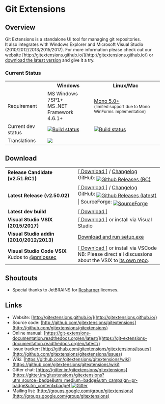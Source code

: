 # Git Extensions

 


## Overview

Git Extensions is a standalone UI tool for managing git repositories.<br />
It also integrates with Windows Explorer and Microsoft Visual Studio (2010/2012/2013/2015/2017). For more information please check out our website [http://gitextensions.github.io/](http://gitextensions.github.io/) or [download the latest version](https://github.com/gitextensions/gitextensions/releases/latest) and give it a try.

### Current Status

<table>
  <tr>
    <th>&nbsp;</th>
    <th>Windows</th>
    <th>Linux/Mac</th>
  </tr>
  <tr>
    <td>Requirement</td>
    <td>MS Windows 7SP1+ <br/>MS .NET Framework 4.6.1+</td>
    <td><a href="http://www.mono-project.com/download/">Mono 5.0+</a> <br /><small>(limited support due to Mono WinForms implementation)</s,all></td>
  </tr>
  <tr>
    <td>Current dev status</td>
    <td><a href="https://ci.appveyor.com/project/gitextensions/gitextensions/branch/master"><img alt="Build status" src="https://ci.appveyor.com/api/projects/status/yo5kw7sl6da8danr/branch/master?svg=true" style="max-width:100%;"></a></td>
    <td><a href="https://travis-ci.org/gitextensions/gitextensions"><img alt="Build status" src="https://travis-ci.org/gitextensions/gitextensions.svg?branch=master" style="max-width:100%;"></a></td>
  </tr>
  <tr>
    <td>Translations</td>
    <td colspan=2><a target="_blank" style="text-decoration:none; color:black; font-size:66%" href="https://www.transifex.com/projects/p/git-extensions" 
title="See more information on Transifex.com"><img src="https://ds0k0en9abmn1.cloudfront.net/static/charts/images/tx-logo-micro.646b0065fce6.png" ></a></td>
  </tr>

</table>


## Download

<table>
  <tr>
    <td><strong><font="red">Release Candidate (v2.51.RC1)</strong></td>
    <td><a href="https://github.com/gitextensions/gitextensions/releases/tag/v2.51.RC1">[ Download ]</a> / <a href="GitUI/Resources/ChangeLog.md#version-251rc1-31-dec-2017">Changelog</a> <br />
        GitHub: <a href="https://github.com/gitextensions/gitextensions/releases/2.51.RC1" rel="nofollow" style="vertical-align: -webkit-baseline-middle;"><img src="https://img.shields.io/github/downloads/gitextensions/gitextensions/v2.51.RC1/total.svg?maxAge=86400" alt="Github Releases (RC)"></a></td>
  </tr>
  <tr>
    <td><strong>Latest Release (v2.50.02)</strong></td>
    <td><a href="https://github.com/gitextensions/gitextensions/releases/latest">[ Download ]</a> / <a href="GitUI/Resources/ChangeLog.md#version-25002-06-september-2017">Changelog</a><br />
        GitHub: <a href="https://github.com/gitextensions/gitextensions/releases/latest" rel="nofollow" style="vertical-align: -webkit-baseline-middle;"><img src="https://img.shields.io/github/downloads/gitextensions/gitextensions/latest/total.svg?maxAge=86400" alt="Github Releases (latest)"></a> | SourceForge: <a href="https://sourceforge.net/projects/gitextensions/" rel="nofollow" style="vertical-align: -webkit-baseline-middle;"><img src="https://img.shields.io/sourceforge/dm/gitextensions.svg" alt="SourceForge"></a></td>
  </tr>
  <tr>
    <td><strong>Latest dev build</strong></td>
    <td><a href="https://ci.appveyor.com/project/gitextensions/gitextensions/branch/master/artifacts">[ Download ]</a></td>
  </tr>
  <tr>
    <td><strong>Visual Studio VSIX (2015/2017)</strong></td>
    <td><a href="https://marketplace.visualstudio.com/items?itemName=HenkWesthuis.GitExtensions">[ Download ]</a> or install via Visual Studio</td>
  </tr>
  <tr>
    <td><strong>Visual Studio addin (2010/2012/2013)</strong></td>
    <td><a href="https://github.com/gitextensions/gitextensions/releases/latest">Download and run setup.exe</a></td>
  </tr>
  <tr>
    <td><strong>Visual Studio Code VSIX</strong><br />Kudos to <a href="/pmiossec" class="author text-inherit">@pmiossec</a></td>
    <td><a href="https://marketplace.visualstudio.com/items?itemName=pmiossec.vscode-gitextensions">[ Download ]</a> or install via VSCode<br />
      NB: Please direct all discussions about the VSIX to <a href="https://github.com/pmiossec/vscode-gitextensions">its own repo</a>.</td>
  </tr></table>




## Shoutouts
 * Special thanks to JetBRAINS for [Resharper](https://www.jetbrains.com/resharper/) licenses.


## Links

* Website: [http://gitextensions.github.io/](http://gitextensions.github.io/)
* Source code: [http://github.com/gitextensions/gitextensions](http://github.com/gitextensions/gitextensions)
* Online manual: [https://git-extensions-documentation.readthedocs.org/en/latest/](https://git-extensions-documentation.readthedocs.org/en/latest/)
* Issue tracker: [http://github.com/gitextensions/gitextensions/issues](http://github.com/gitextensions/gitextensions/issues)
* Wiki: [https://github.com/gitextensions/gitextensions/wiki](https://github.com/gitextensions/gitextensions/wiki)
* Gitter chat: [https://gitter.im/gitextensions/gitextensions](https://gitter.im/gitextensions/gitextensions?utm_source=badge&utm_medium=badge&utm_campaign=pr-badge&utm_content=badge) [![Gitter](https://badges.gitter.im/Join%20Chat.svg)](https://gitter.im/gitextensions/gitextensions?utm_source=badge&utm_medium=badge&utm_campaign=pr-badge&utm_content=badge) 
* Mailing list: [http://groups.google.com/group/gitextensions](http://groups.google.com/group/gitextensions)


